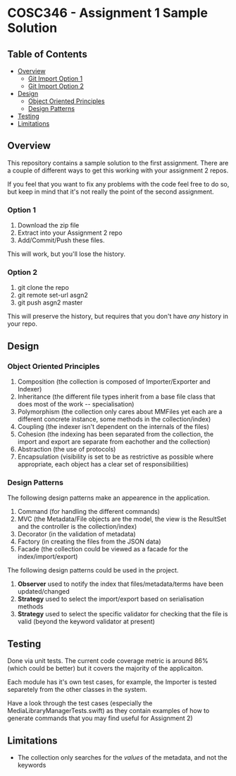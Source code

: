 # COSC346 - Assignment 1 Sample Solution

## Table of Contents

* [Overview](#overview)
   * [Git Import Option 1](#option-1)
   * [Git Import Option 2](#option-2)
* [Design](#design)
   * [Object Oriented Principles](#object-oriented-principles)
   * [Design Patterns](#design-patterns)
* [Testing](#testing)
* [Limitations](#limitations)

## Overview

This repository contains a sample solution to the first assignment. There are a
couple of different ways to get this working with your assignment 2 repos.

If you feel that you want to fix any problems with the code feel free to do so,
but keep in mind that it's not really the point of the second assignment.

### Option 1

1. Download the zip file
2. Extract into your Assignment 2 repo
3. Add/Commit/Push these files.

This will work, but you'll lose the history.

### Option 2

1. git clone the repo
2. git remote set-url asgn2 <enter your repo url here>
3. git push asgn2 master

This will preserve the history, but requires that you don't have *any* history
in your repo.

## Design

### Object Oriented Principles

1. Composition (the collection is composed of Importer/Exporter and Indexer)
2. Inheritance (the different file types inherit from a base file class that does most of the work -- specialisation)
3. Polymorphism (the collection only cares about MMFiles yet each are a different concrete instance, some methods in the collection/index)
4. Coupling (the indexer isn't dependent on the internals of the files)
5. Cohesion (the indexing has been separated from the collection, the import and export are separate from eachother and the collection)
6. Abstraction (the use of protocols)
7. Encapsulation (visibility is set to be as restrictive as possible where appropriate, each object has a clear set of responsibilities)

### Design Patterns

The following design patterns make an appearence in the application.

1. Command (for handling the different commands)
2. MVC (the Metadata/File objects are the model, the view is the ResultSet and the controller is the collection/index) 
3. Decorator (in the validation of metadata)
4. Factory (in creating the files from the JSON data)
5. Facade (the collection could be viewed as a facade for the index/import/export)

The following design patterns could be used in the project.

1. **Observer** used to notify the index that files/metadata/terms have been updated/changed
2. **Strategy** used to select the import/export based on serialisation methods
3. **Strategy** used to select the specific validator for checking that the file is valid (beyond the keyword validator at present)

## Testing

Done via unit tests. The current code coverage metric is around 86% (which
could be better) but it covers the majority of the applicaiton.

Each module has it's own test cases, for example, the Importer is tested
separetely from the other classes in the system.

Have a look through the test cases (especially the
MediaLibraryManagerTests.swift) as they contain examples of how to generate
commands that you may find useful for Assignment 2)

## Limitations

* The collection only searches for the *values* of the metadata, and not the keywords
